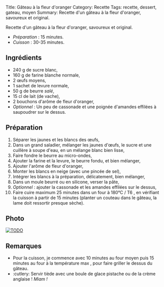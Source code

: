 Title: Gâteau à la fleur d'oranger
Category: Recette
Tags: recette, dessert, gateau, moyen
Summary: Recette d'un gâteau à la fleur d'oranger, savoureux et original.

Recette d'un gâteau à la fleur d'oranger, savoureux et original.

- *Préparation* : 15 minutes.
- *Cuisson* : 30-35 minutes.

## Ingrédients
- 240 g de sucre blanc,
- 160 g de farine blanche normale,
- 2 œufs moyens,
- 1 sachet de levure normale,
- 50 g de beurre *salé*,
- 15 cl de lait (de vache),
- 2 bouchons d'arôme de fleur d'oranger,
- *Optionnel* : Un peu de cassonade et une poignée d'amandes effilées à saupoudrer sur le dessus.

## Préparation
1. Séparer les jaunes et les blancs des œufs,
2. Dans un grand saladier, mélanger les jaunes d'œufs, le sucre et une cuillère à soupe d'eau, en un mélange blanc bien lisse,
3. Faire fondre le beurre au micro-ondes,
4. Ajouter la farine et la levure, le beurre fondu, et bien mélanger,
5. Ajouter l'arôme de fleur d'oranger,
6. Monter les blancs en neige (avec une pincée de sel),
7. Intégrer les blancs à la préparation, délicatement, bien mélanger,
8. Dans un moule beurré ou en silicone, verser la pâte,
9. *Optionnel* : ajouter la cassonade et les amandes effilées sur le dessus,
10. Faire cuire maximum 25 minutes dans un four à 180°C / T6 <i class="fa fa-thermometer-full" aria-hidden="true"></i>, en vérifiant la cuisson à partir de 15 minutes (planter un couteau dans le gâteau, la lame doit ressortir presque sèche).

## Photo
[![TODO]({filename}images/blank.png)](#)

## Remarques
- Pour la cuisson, je commence avec 10 minutes au four moyen <i class="fa fa-thermometer-half" aria-hidden="true"></i> puis 15 minutes au four à la température max <i class="fa fa-thermometer-full" aria-hidden="true"></i>, pour faire griller le dessus du gâteau.
- :cutlery: Servir tiède avec une boule de glace pistache ou de la crème anglaise ! *Miam !*
